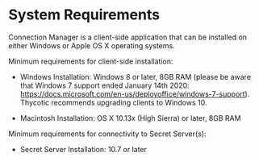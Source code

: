 [title]: # (System Requirements)
[tags]: # (requirements)
[priority]: # (101)
# System Requirements

Connection Manager is a client-side application that can be installed on either Windows or Apple OS X operating systems.

Minimum requirements for client-side installation:

* Windows Installation: Windows 8 or later, 8GB RAM (please be aware that Windows 7 support ended January 14th 2020: https://docs.microsoft.com/en-us/deployoffice/windows-7-support). Thycotic recommends upgrading clients to Windows 10.

* Macintosh Installation: OS X 10.13x (High Sierra) or later, 8GB RAM

Minimum requirements for connectivity to Secret Server(s):

* Secret Server Installation: 10.7 or later
